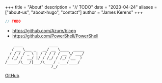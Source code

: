 +++
title = "About"
description = "// TODO"
date = "2023-04-24"
aliases = ["about-us", "about-hugo", "contact"]
author = "James Kerens"
+++

```csharp
// TODO
```

* https://github.com/Azure/bicep
* https://github.com/PowerShell/PowerShell

```
    ____            ____            
   / __ \___ _   __/ __ \____  _____
  / / / / _ \ | / / / / / __ \/ ___/
 / /_/ /  __/ |/ / /_/ / /_/ (__  ) 
/_____/\___/|___/\____/ .___/____/  
                     /_/            
```

[GitHub](https://github.com/jkerens).
